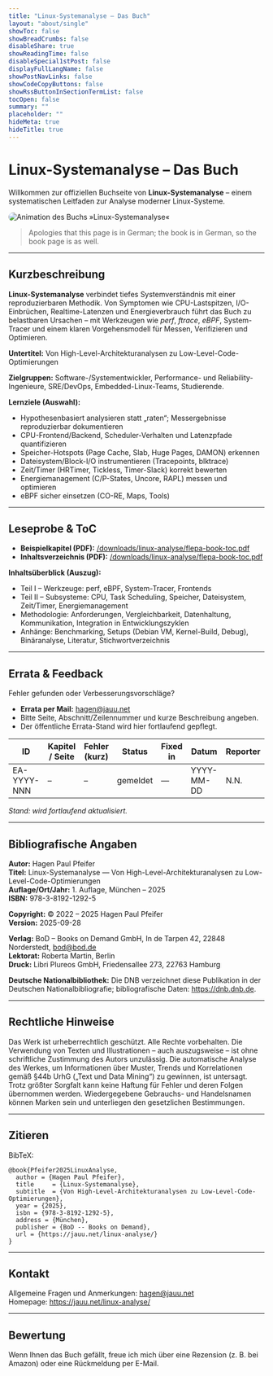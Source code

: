 ```yaml
---
title: "Linux-Systemanalyse – Das Buch"
layout: "about/single"
showToc: false
showBreadCrumbs: false
disableShare: true
showReadingTime: false
disableSpecial1stPost: false
displayFullLangName: false
showPostNavLinks: false
showCodeCopyButtons: false
showRssButtonInSectionTermList: false
tocOpen: false
summary: ""
placeholder: ""
hideMeta: true
hideTitle: true
---
```


<h1>Linux-Systemanalyse – Das Buch</h1>

Willkommen zur offiziellen Buchseite von <strong>Linux-Systemanalyse</strong> –
einem systematischen Leitfaden zur Analyse moderner Linux-Systeme.

<picture>
  <source srcset="/images/hgn-book-anim.webp" type="image/webp">
  <img
    src="/images/hgn-book-anim.gif"
    alt="Animation des Buchs »Linux-Systemanalyse«"
    loading="lazy"
    decoding="async"
    style="max-width:100%;height:auto;border-radius:12px"
  >
</picture>

> Apologies that this page is in German; the book is in German, so the book
> page is as well.

---

## Kurzbeschreibung

<strong>Linux-Systemanalyse</strong> verbindet tiefes Systemverständnis mit
einer reproduzierbaren Methodik. Von Symptomen wie CPU-Lastspitzen,
I/O-Einbrüchen, Realtime-Latenzen und Energieverbrauch führt das Buch zu
belastbaren Ursachen – mit Werkzeugen wie <em>perf</em>, <em>ftrace</em>,
<em>eBPF</em>, System-Tracer und einem klaren Vorgehensmodell für Messen,
Verifizieren und Optimieren.

**Untertitel:** Von High-Level-Architekturanalysen zu Low-Level-Code-Optimierungen

**Zielgruppen:** Software-/Systementwickler, Performance- und
Reliability-Ingenieure, SRE/DevOps, Embedded-Linux-Teams, Studierende.

**Lernziele (Auswahl):**

- Hypothesenbasiert analysieren statt „raten“; Messergebnisse reproduzierbar dokumentieren
- CPU-Frontend/Backend, Scheduler-Verhalten und Latenzpfade quantifizieren
- Speicher-Hotspots (Page Cache, Slab, Huge Pages, DAMON) erkennen
- Dateisystem/Block-I/O instrumentieren (Tracepoints, blktrace)
- Zeit/Timer (HRTimer, Tickless, Timer-Slack) korrekt bewerten
- Energiemanagement (C/P-States, Uncore, RAPL) messen und optimieren
- eBPF sicher einsetzen (CO-RE, Maps, Tools)

---

## Leseprobe & ToC

- **Beispielkapitel (PDF):** [/downloads/linux-analyse/flepa-book-toc.pdf](/downloads/linux-analyse/flepa-book-toc.pdf)  
- **Inhaltsverzeichnis (PDF):** [/downloads/linux-analyse/flepa-book-toc.pdf](/downloads/linux-analyse/flepa-book-toc.pdf)  

**Inhaltsüberblick (Auszug):**

- Teil I – Werkzeuge: perf, eBPF, System-Tracer, Frontends  
- Teil II – Subsysteme: CPU, Task Scheduling, Speicher, Dateisystem, Zeit/Timer, Energiemanagement  
- Methodologie: Anforderungen, Vergleichbarkeit, Datenhaltung, Kommunikation, Integration in Entwicklungszyklen  
- Anhänge: Benchmarking, Setups (Debian VM, Kernel-Build, Debug), Binäranalyse, Literatur, Stichwortverzeichnis

---

## Errata & Feedback

Fehler gefunden oder Verbesserungsvorschläge?
- **Errata per Mail:** <a href="mailto:hagen@jauu.net">hagen@jauu.net</a>  
- Bitte Seite, Abschnitt/Zeilennummer und kurze Beschreibung angeben.  
- Der öffentliche Errata-Stand wird hier fortlaufend gepflegt.

| ID | Kapitel / Seite | Fehler (kurz) | Status | Fixed in | Datum | Reporter |
|----|------------------|---------------|--------|----------|--------|----------|
| EA-YYYY-NNN | – | – | gemeldet | — | YYYY-MM-DD | N.N. |

*Stand: wird fortlaufend aktualisiert.*

---

## Bibliografische Angaben

**Autor:** Hagen Paul Pfeifer  
**Titel:** Linux-Systemanalyse — Von High-Level-Architekturanalysen zu Low-Level-Code-Optimierungen  
**Auflage/Ort/Jahr:** 1. Auflage, München – 2025  
**ISBN:** 978-3-8192-1292-5  

**Copyright:** © 2022 – 2025 Hagen Paul Pfeifer  
**Version:** 2025-09-28

**Verlag:** BoD – Books on Demand GmbH, In de Tarpen 42, 22848 Norderstedt, <a href="mailto:bod@bod.de">bod@bod.de</a>  
**Lektorat:** Roberta Martin, Berlin  
**Druck:** Libri Plureos GmbH, Friedensallee 273, 22763 Hamburg

**Deutsche Nationalbibliothek:** Die DNB verzeichnet diese Publikation in der Deutschen Nationalbibliografie; bibliografische Daten: <a href="https://dnb.dnb.de">https://dnb.dnb.de</a>.

---

## Rechtliche Hinweise

Das Werk ist urheberrechtlich geschützt. Alle Rechte vorbehalten. Die
Verwendung von Texten und Illustrationen – auch auszugsweise – ist ohne
schriftliche Zustimmung des Autors unzulässig.  Die automatische Analyse des
Werkes, um Informationen über Muster, Trends und Korrelationen gemäß §44b UrhG
(„Text und Data Mining“) zu gewinnen, ist untersagt.  Trotz größter Sorgfalt
kann keine Haftung für Fehler und deren Folgen übernommen werden.
Wiedergegebene Gebrauchs- und Handelsnamen können Marken sein und unterliegen
den gesetzlichen Bestimmungen.

---

## Zitieren

BibTeX:

```
@book{Pfeifer2025LinuxAnalyse,
  author = {Hagen Paul Pfeifer},
  title     = {Linux-Systemanalyse},
  subtitle  = {Von High-Level-Architekturanalysen zu Low-Level-Code-Optimierungen},
  year = {2025},
  isbn = {978-3-8192-1292-5},
  address = {München},
  publisher = {BoD -- Books on Demand},
  url = {https://jauu.net/linux-analyse/}
}
```


---

## Kontakt

Allgemeine Fragen und Anmerkungen: <a href="mailto:hagen@jauu.net">hagen@jauu.net</a>  
Homepage: <a href="https://jauu.net/linux-analyse/">https://jauu.net/linux-analyse/</a>

---

## Bewertung

Wenn Ihnen das Buch gefällt, freue ich mich über eine Rezension (z. B. bei Amazon) oder eine Rückmeldung per E-Mail.
